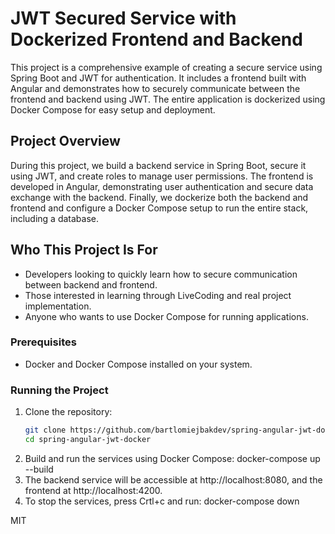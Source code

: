 # JWT Secured Service with Dockerized Frontend and Backend

This project is a comprehensive example of creating a secure service using Spring Boot and JWT for authentication. It includes a frontend built with Angular and demonstrates how to securely communicate between the frontend and backend using JWT. The entire application is dockerized using Docker Compose for easy setup and deployment.

## Project Overview

During this project, we build a backend service in Spring Boot, secure it using JWT, and create roles to manage user permissions. The frontend is developed in Angular, demonstrating user authentication and secure data exchange with the backend. Finally, we dockerize both the backend and frontend and configure a Docker Compose setup to run the entire stack, including a database.

## Who This Project Is For

- Developers looking to quickly learn how to secure communication between backend and frontend.
- Those interested in learning through LiveCoding and real project implementation.
- Anyone who wants to use Docker Compose for running applications.

### Prerequisites

- Docker and Docker Compose installed on your system.

### Running the Project

1. Clone the repository:
    ```bash
    git clone https://github.com/bartlomiejbakdev/spring-angular-jwt-docker.git
    cd spring-angular-jwt-docker
2. Build and run the services using Docker Compose:
    docker-compose up --build
3. The backend service will be accessible at http://localhost:8080, and the frontend at http://localhost:4200.
4. To stop the services, press Crtl+c and run:
docker-compose down

MIT
